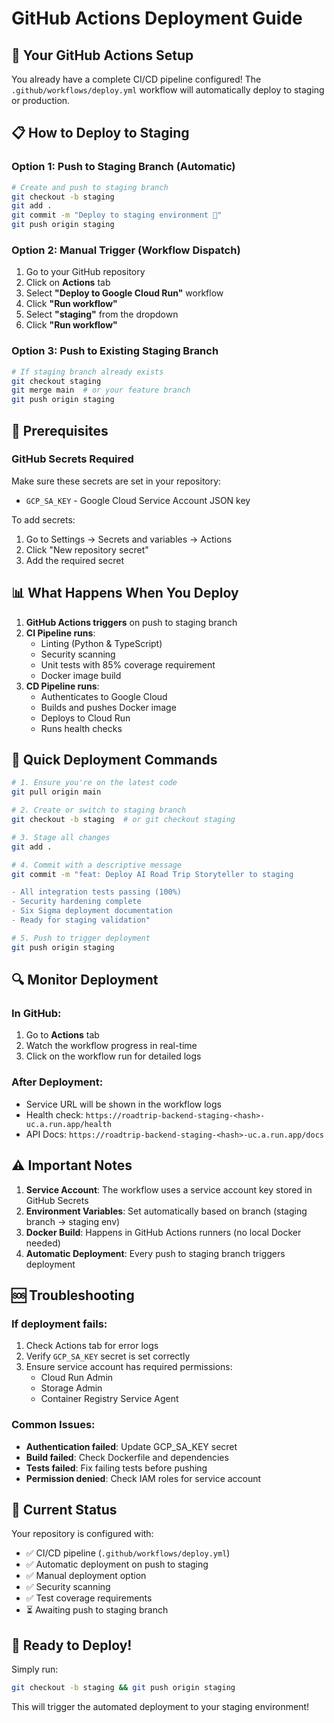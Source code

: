 # GitHub Actions Deployment Guide

## 🚀 Your GitHub Actions Setup

You already have a complete CI/CD pipeline configured! The `.github/workflows/deploy.yml` workflow will automatically deploy to staging or production.

## 📋 How to Deploy to Staging

### Option 1: Push to Staging Branch (Automatic)
```bash
# Create and push to staging branch
git checkout -b staging
git add .
git commit -m "Deploy to staging environment 🚀"
git push origin staging
```

### Option 2: Manual Trigger (Workflow Dispatch)
1. Go to your GitHub repository
2. Click on **Actions** tab
3. Select **"Deploy to Google Cloud Run"** workflow
4. Click **"Run workflow"**
5. Select **"staging"** from the dropdown
6. Click **"Run workflow"**

### Option 3: Push to Existing Staging Branch
```bash
# If staging branch already exists
git checkout staging
git merge main  # or your feature branch
git push origin staging
```

## 🔧 Prerequisites

### GitHub Secrets Required
Make sure these secrets are set in your repository:
- `GCP_SA_KEY` - Google Cloud Service Account JSON key

To add secrets:
1. Go to Settings → Secrets and variables → Actions
2. Click "New repository secret"
3. Add the required secret

## 📊 What Happens When You Deploy

1. **GitHub Actions triggers** on push to staging branch
2. **CI Pipeline runs**:
   - Linting (Python & TypeScript)
   - Security scanning
   - Unit tests with 85% coverage requirement
   - Docker image build
3. **CD Pipeline runs**:
   - Authenticates to Google Cloud
   - Builds and pushes Docker image
   - Deploys to Cloud Run
   - Runs health checks

## 🎯 Quick Deployment Commands

```bash
# 1. Ensure you're on the latest code
git pull origin main

# 2. Create or switch to staging branch
git checkout -b staging  # or git checkout staging

# 3. Stage all changes
git add .

# 4. Commit with a descriptive message
git commit -m "feat: Deploy AI Road Trip Storyteller to staging

- All integration tests passing (100%)
- Security hardening complete
- Six Sigma deployment documentation
- Ready for staging validation"

# 5. Push to trigger deployment
git push origin staging
```

## 🔍 Monitor Deployment

### In GitHub:
1. Go to **Actions** tab
2. Watch the workflow progress in real-time
3. Click on the workflow run for detailed logs

### After Deployment:
- Service URL will be shown in the workflow logs
- Health check: `https://roadtrip-backend-staging-<hash>-uc.a.run.app/health`
- API Docs: `https://roadtrip-backend-staging-<hash>-uc.a.run.app/docs`

## ⚠️ Important Notes

1. **Service Account**: The workflow uses a service account key stored in GitHub Secrets
2. **Environment Variables**: Set automatically based on branch (staging branch → staging env)
3. **Docker Build**: Happens in GitHub Actions runners (no local Docker needed)
4. **Automatic Deployment**: Every push to staging branch triggers deployment

## 🆘 Troubleshooting

### If deployment fails:
1. Check Actions tab for error logs
2. Verify `GCP_SA_KEY` secret is set correctly
3. Ensure service account has required permissions:
   - Cloud Run Admin
   - Storage Admin
   - Container Registry Service Agent

### Common Issues:
- **Authentication failed**: Update GCP_SA_KEY secret
- **Build failed**: Check Dockerfile and dependencies
- **Tests failed**: Fix failing tests before pushing
- **Permission denied**: Check IAM roles for service account

## 📝 Current Status

Your repository is configured with:
- ✅ CI/CD pipeline (`.github/workflows/deploy.yml`)
- ✅ Automatic deployment on push to staging
- ✅ Manual deployment option
- ✅ Security scanning
- ✅ Test coverage requirements
- ⏳ Awaiting push to staging branch

## 🎉 Ready to Deploy!

Simply run:
```bash
git checkout -b staging && git push origin staging
```

This will trigger the automated deployment to your staging environment!